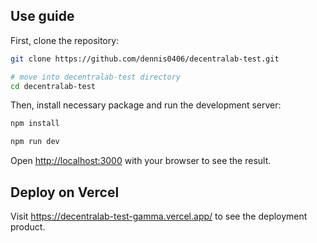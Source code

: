 ## Use guide

First, clone the repository:

```bash
git clone https://github.com/dennis0406/decentralab-test.git

# move into decentralab-test directory
cd decentralab-test
```

Then, install necessary package and run the development server:

```bash
npm install

npm run dev
```

Open [http://localhost:3000](http://localhost:3000) with your browser to see the result.

## Deploy on Vercel

Visit https://decentralab-test-gamma.vercel.app/ to see the deployment product.
